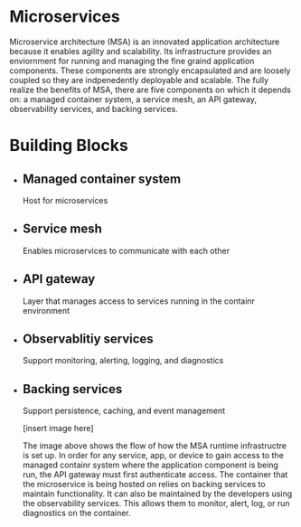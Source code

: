 # Microservices

Microservice architecture (MSA) is an innovated application architecture because it enables agility and scalability. Its infrastructure
provides an enviornment for running and managing the fine graind application components. These components are strongly encapsulated and are loosely
coupled so they are indpenedently deployable and scalable. The fully realize the benefits of MSA, there are five components on which it depends on:
a managed container system, a service mesh, an API gateway, observability services, and backing services.

# Building Blocks
* ## Managed container system
  Host for microservices
  
* ## Service mesh
  Enables microservices to communicate with each other
  
* ## API gateway
  Layer that manages access to services running in the containr environment
 
* ## Observablitiy services
  Support monitoring, alerting, logging, and diagnostics
  
* ## Backing services
  Support persistence, caching, and event management
  
  
  [insert image here]
  
  The image above shows the flow of how the MSA runtime infrastructre is set up. In order for any service, app, or device to gain access
  to the managed containr system where the application component is being run, the API gateway must first authenticate access. The container
  that the microservice is being hosted on relies on backing services to maintain functionality. It can also be maintained by the developers
  using the observability services. This allows them to monitor, alert, log, or run diagnostics on the container.
